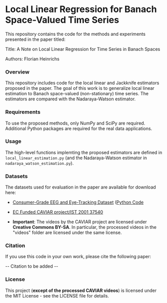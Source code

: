 # Local Linear Regression for Banach Space-Valued Time Series

This repository contains the code for the methods and experiments presented in the paper titled:

Title: A Note on Local Linear Regression for Time Series in Banach Spaces

Authors: Florian Heinrichs

### Overview

This repository includes code for the local linear and Jackknife estimators proposed in the paper. The goal of this work is to generalize local linear estimation to Banach space-valued (non-stationary) time series. The estimators are compared with the Nadaraya-Watson estimator.

### Requirements

To use the proposed methods, only NumPy and SciPy are required. Additional Python packages are required for the real data applications.

### Usage

The high-level functions implemting the proposed estimators are defined in `local_linear_estimation.py` (and the Nadaraya-Watson estimator in `nadaraya_watson_estimation.py`).

### Datasets

The datasets used for evaluation in the paper are available for download here:
- [Consumer-Grade EEG and Eye-Tracking Dataset](https://zenodo.org/records/14860668) ([Python Code](https://github.com/FlorianHeinrichs/eeg_eye_tracking)
- [EC Funded CAVIAR project/IST 2001 37540](https://groups.inf.ed.ac.uk/vision/DATASETS/CAVIAR/CAVIARDATA1/)

- **Important**: The videos by the CAVIAR project are licensed under **Creative Commons BY-SA**. In particular, the processed videos in the "videos" folder are licensed under the same license. 

### Citation

If you use this code in your own work, please cite the following paper:

-- Citation to be added --

### License

This project (**except of the processed CAVIAR videos**) is licensed under the MIT License - see the LICENSE file for details.
